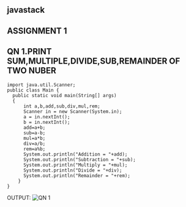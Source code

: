 ## javastack
## ASSIGNMENT 1
## QN 1.PRINT SUM,MULTIPLE,DIVIDE,SUB,REMAINDER OF TWO NUBER
  ```
  import java.util.Scanner;
public class Main {
    public static void main(String[] args)
    {
        int a,b,add,sub,div,mul,rem;
        Scanner in = new Scanner(System.in);
        a = in.nextInt();
        b = in.nextInt();
        add=a+b;
        sub=a-b;
        mul=a*b;
        div=a/b;
        rem=a%b;
        System.out.println("Addition = "+add);
        System.out.println("Subtraction = "+sub);
        System.out.println("Multiply = "+mul);
        System.out.println("Divide = "+div);
        System.out.println("Remainder = "+rem);
    }
}
```
OUTPUT:
![QN 1](https://user-images.githubusercontent.com/123354092/224596507-9e0b1047-ffaa-4f17-96f3-fec47293cc26.PNG)

